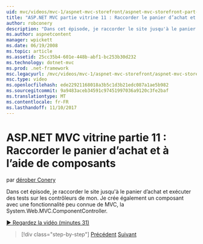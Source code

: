 ```yaml
---
uid: mvc/videos/mvc-1/aspnet-mvc-storefront/aspnet-mvc-storefront-part-11-hooking-up-the-shopping-cart-and-using-components
title: "ASP.NET MVC partie vitrine 11 : Raccorder le panier d’achat et à l’aide de composants | Documents Microsoft"
author: robconery
description: "Dans cet épisode, je raccorder le site jusqu'à le panier d’achat et exécuter des tests sur les contrôleurs de mon. Je crée également un composant avec une fonctionnalité peu connue de MVC, th..."
ms.author: aspnetcontent
manager: wpickett
ms.date: 06/19/2008
ms.topic: article
ms.assetid: 25cc35b4-601e-448b-abf1-bc253b30d232
ms.technology: dotnet-mvc
ms.prod: .net-framework
msc.legacyurl: /mvc/videos/mvc-1/aspnet-mvc-storefront/aspnet-mvc-storefront-part-11-hooking-up-the-shopping-cart-and-using-components
msc.type: video
ms.openlocfilehash: ede22921168018a3b5c1d3b21edc087a1ae5b982
ms.sourcegitcommit: 9a9483aceb34591c97451997036a9120c3fe2baf
ms.translationtype: MT
ms.contentlocale: fr-FR
ms.lasthandoff: 11/10/2017
---
```

<a name="aspnet-mvc-storefront-part-11-hooking-up-the-shopping-cart-and-using-components"></a>ASP.NET MVC vitrine partie 11 : Raccorder le panier d’achat et à l’aide de composants
====================
par [dérober Conery](https://github.com/robconery)

Dans cet épisode, je raccorder le site jusqu'à le panier d’achat et exécuter des tests sur les contrôleurs de mon. Je crée également un composant avec une fonctionnalité peu connue de MVC, la System.Web.MVC.ComponentController.

[&#9654; Regardez la vidéo (minutes 31)](https://channel9.msdn.com/Blogs/ASP-NET-Site-Videos/aspnet-mvc-storefront-part-11-hooking-up-the-shopping-cart-and-using-components)

>[!div class="step-by-step"]
[Précédent](aspnet-mvc-storefront-part-10-shopping-cart-refactor-and-authorization.md)
[Suivant](aspnet-mvc-storefront-part-12-mocking.md)

